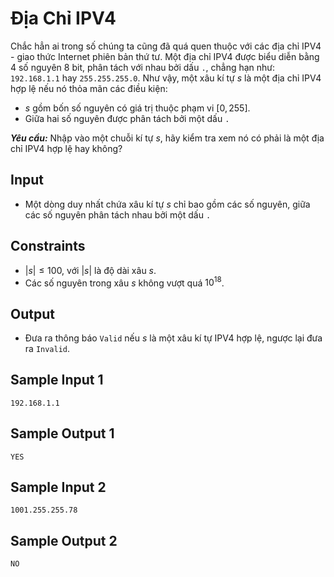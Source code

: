 # Địa Chỉ IPV4

Chắc hẳn ai trong số chúng ta cũng đã quá quen thuộc với các địa chỉ IPV4 - giao thức Internet phiên bản thứ tư. Một địa chỉ IPV4 được biểu diễn bằng $4$ số nguyên $8$ bit, phân tách với nhau bởi dấu `.`, chẳng hạn như: `192.168.1.1` hay `255.255.255.0`. Như vậy, một xâu kí tự $s$ là một địa chỉ IPV4 hợp lệ nếu nó thỏa mãn các điều kiện:
- $s$ gồm bốn số nguyên có giá trị thuộc phạm vi $[0, 255]$.
- Giữa hai số nguyên được phân tách bởi một dấu `.`

***Yêu cầu:*** Nhập vào một chuỗi kí tự $s,$ hãy kiểm tra xem nó có phải là một địa chỉ IPV4 hợp lệ hay không?

## Input

- Một dòng duy nhất chứa xâu kí tự $s$ chỉ bao gồm các số nguyên, giữa các số nguyên phân tách nhau bởi một dấu `.`

## Constraints

- $|s| \le 100,$ với $|s|$ là độ dài xâu $s$.
- Các số nguyên trong xâu $s$ không vượt quá $10^{18}$.

## Output

- Đưa ra thông báo `Valid` nếu $s$ là một xâu kí tự IPV4 hợp lệ, ngược lại đưa ra `Invalid`.

## Sample Input 1

```
192.168.1.1
```

## Sample Output 1

```
YES
```

## Sample Input 2

```
1001.255.255.78
```

## Sample Output 2

```
NO
```